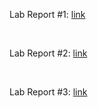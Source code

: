 Lab Report #1: [link](https://a-nguy4n.github.io/cse15l-lab-reports/LabReport1.html) 

<br>


Lab Report #2: [link](https://a-nguy4n.github.io/cse15l-lab-reports/LabReport2.html)

<br>


Lab Report #3: [link](https://a-nguy4n.github.io/cse15l-lab-reports/LabReport3.html)
